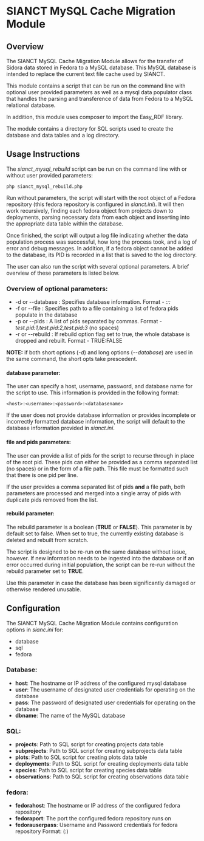 # SIANCT MySQL Cache Migration Module

## Overview

The SIANCT MySQL Cache Migration Module allows for the transfer of Sidora data
stored in Fedora to a MySQL database. This MySQL database is intended to replace
the current text file cache used by SIANCT.

This module contains a script that can be run on the command line with optional
user provided parameters as well as a mysql data populator class that handles the
parsing and transference of data from Fedora to a MySQL relational database.

In addition, this module uses composer to import the Easy_RDF library.

The module contains a directory for SQL scripts used to create the database and
data tables and a log directory.

## Usage Instructions

The *sianct_mysql_rebuild* script can be run on the command line with or without
user provided parameters:

`php sianct_mysql_rebuild.php`

Run without parameters, the script will start with the root object of a Fedora
repository (this fedora repository is configured in *sianct.ini*). It will then
work recursively, finding each fedora object from projects down to deployments,
parsing necessary data from each object and inserting into the appropriate
data table within the database.

Once finished, the script will output a log file indicating whether the data
population process was successful, how long the process took, and a log of
error and debug messages. In addition, if a fedora object cannot be added to
the database, its PID is recorded in a list that is saved to the log directory.

The user can also run the script with several optional parameters. A brief overview
of these parameters is listed below.

### Overview of optional parameters:

* -d or --database : Specifies database information. Format - *<host>:<username>:<password>:<databasename>*
* -f or --file     : Specifies path to a file containing a list of fedora pids populate in the database
* -p or --pids     : A list of pids separated by commas. Format - *test.pid:1,test.pid:2,test.pid:3* (no spaces)
* -r or --rebuild  : If rebuild option flag set to true, the whole database is dropped and rebuilt. Format - TRUE:FALSE

**NOTE:** if both short options (*-d*) and long options (*--database*) are used in the same
command, the short opts take prescedent.

#### database parameter:

The user can specify a host, username, password, and database name for the script to
use. This information is provided in the following format:

`<host>:<username>:<password>:<databasename>`

If the user does not provide database information or provides incomplete or
incorrectly formatted database information, the script will default to the
database information provided in *sianct.ini*.

#### file and pids parameters:

The user can provide a list of pids for the script to recurse through in place of
the root pid. These pids can either be provided as a comma separated list (no spaces)
or in the form of a file path. This file must be formatted such that there is one
pid per line.

If the user provides a comma separated list of pids **and** a file path, both
parameters are processed and merged into a single array of pids with duplicate pids
removed from the list.  

#### rebuild parameter:

The rebuild parameter is a boolean (**TRUE** or **FALSE**). This parameter is by
default set to false. When set to true, the currently existing database is deleted
and rebuilt from scratch.

The script is designed to be re-run on the same database without issue, however.
If new information needs to be ingested into the database or if an error occurred
during initial population, the script can be re-run without the rebuild parameter set
to **TRUE**.

Use this parameter in case the database has been significantly damaged or otherwise
rendered unusable.

## Configuration

The SIANCT MySQL Cache Migration Module contains configuration options in *sianc.ini* for:

* database
* sql
* fedora

### Database:

- **host**: The hostname or IP address of the configured mysql database  
- **user**: The username of designated user credentials for operating on the database
- **pass**: The password of designated user credentials for operating on the database
- **dbname**: The name of the MySQL database

### SQL:

- **projects**: Path to SQL script for creating projects data table
- **subprojects**: Path to SQL script for creating subprojects data table
- **plots**: Path to SQL script for creating plots data table
- **deployments**: Path to SQL script for creating deployments data table
- **species**: Path to SQL script for creating species data table
- **observations**: Path to SQL script for creating observations data table

### fedora:

- **fedorahost**: The hostname or IP address of the configured fedora repository
- **fedoraport**: The port the configured fedora repository runs on
- **fedorauserpass**: Username and Password credentials for fedora repository Format: (<username>:<password>)
